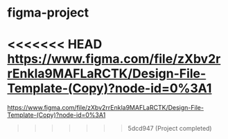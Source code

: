 # figma-project

<<<<<<< HEAD
https://www.figma.com/file/zXbv2rrEnkla9MAFLaRCTK/Design-File-Template-(Copy)?node-id=0%3A1
=======
https://www.figma.com/file/zXbv2rrEnkla9MAFLaRCTK/Design-File-Template-(Copy)?node-id=0%3A1
>>>>>>> 5dcd947 (Project completed)
